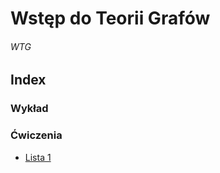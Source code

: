 # Wstęp do Teorii Grafów
###### WTG

## Index

  ### Wykład

  ### Ćwiczenia
  - [Lista 1](cw/lista-1/lista-1.md)

